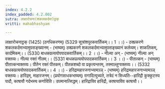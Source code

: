 ```yaml
---
index: 4.2.2
index_padded: 4.2.002
sutra: लाक्षारोचना(शकलकर्दमा)ट्ठक्
vritti: mahabhashyam

---
```

 लाक्षारोचनाट्ठक् (1425) (ठगधिकरणम्) (5329 सूत्रांशपूरकवार्तिकम्।। 1 ।।) - ठक्प्रकरणे शकलकर्दमाभ्यामुपसङ्ख्यानम् - (भाष्यम्) ठक्प्रकरणे शकलकर्दमाभ्यामुपसङ्ख्यानं कर्तव्यम्। शाकलिकम्, कार्दमिकम्।। (5330 बाधकप्रत्ययोपपादकवार्तिकम्।। 2 ।।) - नील्या अन् - (भाष्यम्) नील्या अन् वक्तव्यः। नील्या रक्तं नीलम्।। (5331 बाधकप्रत्ययोपपादकवार्तिकम्।। 3 ।।) - पीतात्कन् - (भाष्यम्) पीतात्कन्वक्तव्यः। पीतेन रक्तं पीतकम्। पीतकशब्दो वा प्रकृत्यन्तरम्, तस्माल्लुग्वक्तव्यः।। (5332 बाधकप्रत्ययोपपादकवार्तिकम्।। 4 ।।) - हरिद्रामहारजनाभ्यामञ्ञ् - (भाष्यम्) हरिद्रामहारजनाभ्यामञ्ञ् वक्तव्यः। हारिद्रम्, माहारजनम्। (प्रयोगसाधकभाष्यम्) रागादित्युच्यते, तत्रेदं न सिध्यति--हारिद्रौ कुक्कुटस्य पादौ, काषायौ गर्दभस्य कर्णाविति। उपमानात्सिद्धम्। हारिद्राविव हारिद्रौ, काषायाविव काषायौ।। 